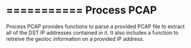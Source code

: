 ===========
Process PCAP
===========

Process PCAP provides functions to parse a provided PCAP file to extract all of the DST IP addresses contained in it. It also includes a function to retreive the geoloc information on a provided IP address.

